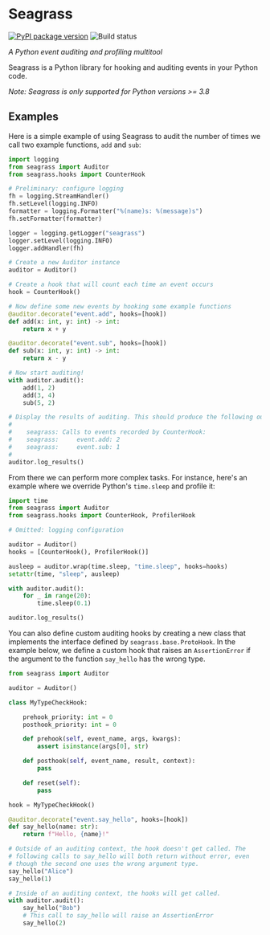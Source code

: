 # Seagrass

[![PyPI package version](https://img.shields.io/pypi/v/seagrass.svg)](https://pypi.org/project/seagrass)
![Build status](https://github.com/kernelmethod/Seagrass/actions/workflows/CI.yml/badge.svg?branch=main)

*A Python event auditing and profiling multitool*

Seagrass is a Python library for hooking and auditing events in your Python
code.

*Note: Seagrass is only supported for Python versions >= 3.8*

## Examples

Here is a simple example of using Seagrass to audit the number of times we call
two example functions, `add` and `sub`:

```python
import logging
from seagrass import Auditor
from seagrass.hooks import CounterHook

# Preliminary: configure logging
fh = logging.StreamHandler()
fh.setLevel(logging.INFO)
formatter = logging.Formatter("%(name)s: %(message)s")
fh.setFormatter(formatter)

logger = logging.getLogger("seagrass")
logger.setLevel(logging.INFO)
logger.addHandler(fh)

# Create a new Auditor instance
auditor = Auditor()

# Create a hook that will count each time an event occurs
hook = CounterHook()

# Now define some new events by hooking some example functions
@auditor.decorate("event.add", hooks=[hook])
def add(x: int, y: int) -> int:
    return x + y

@auditor.decorate("event.sub", hooks=[hook])
def sub(x: int, y: int) -> int:
    return x - y

# Now start auditing!
with auditor.audit():
    add(1, 2)
    add(3, 4)
    sub(5, 2)

# Display the results of auditing. This should produce the following output:
#
#    seagrass: Calls to events recorded by CounterHook:
#    seagrass:     event.add: 2
#    seagrass:     event.sub: 1
#
auditor.log_results()
```

From there we can perform more complex tasks. For instance, here's an example
where we override Python's `time.sleep` and profile it:

```python
import time
from seagrass import Auditor
from seagrass.hooks import CounterHook, ProfilerHook

# Omitted: logging configuration

auditor = Auditor()
hooks = [CounterHook(), ProfilerHook()]

ausleep = auditor.wrap(time.sleep, "time.sleep", hooks=hooks)
setattr(time, "sleep", ausleep)

with auditor.audit():
    for _ in range(20):
        time.sleep(0.1)

auditor.log_results()
```

You can also define custom auditing hooks by creating a new class that
implements the interface defined by `seagrass.base.ProtoHook`. In the example
below, we define a custom hook that raises an `AssertionError` if the argument
to the function `say_hello` has the wrong type.

```python
from seagrass import Auditor

auditor = Auditor()

class MyTypeCheckHook:

    prehook_priority: int = 0
    posthook_priority: int = 0

    def prehook(self, event_name, args, kwargs):
        assert isinstance(args[0], str)

    def posthook(self, event_name, result, context):
        pass

    def reset(self):
        pass

hook = MyTypeCheckHook()

@auditor.decorate("event.say_hello", hooks=[hook])
def say_hello(name: str):
    return f"Hello, {name}!"

# Outside of an auditing context, the hook doesn't get called. The
# following calls to say_hello will both return without error, even
# though the second one uses the wrong argument type.
say_hello("Alice")
say_hello(1)

# Inside of an auditing context, the hooks will get called.
with auditor.audit():
    say_hello("Bob")
    # This call to say_hello will raise an AssertionError
    say_hello(2)
```
